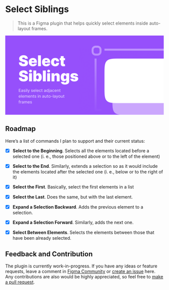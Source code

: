 # Select Siblings
> This is a Figma plugin that helps quickly select elements inside auto-layout frames. 

![Plugin Cover](assets/plugin-cover.png)

## Roadmap
Here’s a list of commands I plan to support and their current status:

- [x] **Select to the Beginning**. Selects all the elements located before a selected one (i. e., those positioned above or to the left of the element)

- [x] **Select to the End**. Similarly, extends a selection so as it would include the elements located after the selected one (i. e., below or to the right of it)

- [x] **Select the First**. Basically, select the first elements in a list
- [x] **Select the Last**. Does the same, but with the last element.
- [x] **Expand a Selection Backward**. Adds the previous element to a selection.
- [x] **Expand a Selection Forward**. Similarly, adds the next one.
- [x] **Select Between Elements**. Selects the elements between those that have been already selected.

## Feedback and Contribution
The plugin is currently work-in-progress. If you have any ideas or feature requests, leave a comment in [Figma Community](https://www.figma.com/community/plugin/1023271295543606907) or [create an issue](https://github.com/gnchrv/figma-select-siblings/issues) here. Any contributions are also would be highly appreciated, so feel free to [make a pull request](https://github.com/gnchrv/figma-select-siblings/pulls).
